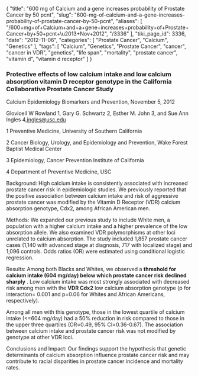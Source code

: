 {
    "title": "600 mg of Calcium and a gene increases probability of Prostate Cancer by 50 pcnt",
    "slug": "600-mg-of-calcium-and-a-gene-increases-probability-of-prostate-cancer-by-50-pcnt",
    "aliases": [
        "/600+mg+of+Calcium+and+a+gene+increases+probability+of+Prostate+Cancer+by+50+pcnt+\u2013+Nov+2012",
        "/3336"
    ],
    "tiki_page_id": 3336,
    "date": "2012-11-06",
    "categories": [
        "Prostate Cancer",
        "Calcium",
        "Genetics"
    ],
    "tags": [
        "Calcium",
        "Genetics",
        "Prostate Cancer",
        "cancer",
        "cancer in VDR",
        "genetics",
        "life span",
        "mortality",
        "prostate cancer",
        "vitamin d",
        "vitamin d receptor"
    ]
}


### Protective effects of low calcium intake and low calcium absorption vitamin D receptor genotype in the California Collaborative Prostate Cancer Study

Calcium Epidemiology Biomarkers and Prevention, November 5, 2012 

Glovioell W Rowland 1, Gary G. Schwartz 2, Esther M. John 3, and Sue Ann Ingles 4,ingles@usc.edu

1 Preventive Medicine, University of Southern California

2 Cancer Biology, Urology, and Epidemiology and Prevention, Wake Forest Baptist Medical Center

3 Epidemiology, Cancer Prevention Institute of California

4 Department of Preventive Medicine, USC

Background: High calcium intake is consistently associated with increased prostate cancer risk in epidemiologic studies. We previously reported that the positive association between calcium intake and risk of aggressive prostate cancer was modified by the Vitamin D Receptor (VDR) calcium absorption genotype, Cdx2, among African American men. 

Methods: We expanded our previous study to include White men, a population with a higher calcium intake and a higher prevalence of the low absorption allele. We also examined VDR polymorphisms at other loci unrelated to calcium absorption. The study included 1,857 prostate cancer cases (1,140 with advanced stage at diagnosis, 717 with localized stage) and 1,096 controls. Odds ratios (OR) were estimated using conditional logistic regression. 

Results: Among both Blacks and Whites, we observed a  **threshold for calcium intake (604 mg/day) below which prostate cancer risk declined sharply** . Low calcium intake was most strongly associated with decreased risk among men with the  **VDR Cdx2**  low calcium absorption genotype (p for interaction= 0.001 and p=0.06 for Whites and African Americans, respectively). 

Among all men with this genotype, those in the lowest quartile of calcium intake (<=604 mg/day) had a 50% reduction in risk compared to those in the upper three quartiles (OR=0.49, 95% CI=0.36-0.67). The association between calcium intake and prostate cancer risk was not modified by genotype at other VDR loci. 

Conclusions and Impact: Our findings support the hypothesis that genetic determinants of calcium absorption influence prostate cancer risk and may contribute to racial disparities in prostate cancer incidence and mortality rates.
